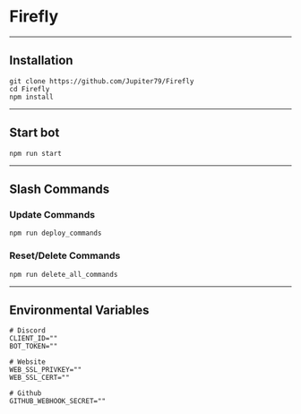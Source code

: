 # Firefly
---
## Installation

```
git clone https://github.com/Jupiter79/Firefly
cd Firefly
npm install
```

---
## Start bot

```
npm run start
```

---
## Slash Commands

### Update Commands
```
npm run deploy_commands
```

### Reset/Delete Commands
```
npm run delete_all_commands
```

---
## Environmental Variables

```
# Discord
CLIENT_ID=""
BOT_TOKEN=""

# Website
WEB_SSL_PRIVKEY=""
WEB_SSL_CERT=""

# Github
GITHUB_WEBHOOK_SECRET=""
```